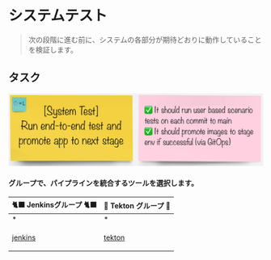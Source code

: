 # システムテスト

> 次の段階に進む前に、システムの各部分が期待どおりに動作していることを検証します。

## タスク

![task-system-test](./images/task-system-test.png)

#### グループで、パイプラインを統合するツールを選択します。

🐈‍⬛ **Jenkinsグループ** 🐈‍⬛ | 🐅 **Tekton グループ** 🐅
--- | ---
* | *
<span style="color:blue;"><p><a href="3-revenge-of-the-automated-testing/10a-jenkins.md">jenkins</a></p></span> | <span style="color:blue;"><p><a href="3-revenge-of-the-automated-testing/10b-tekton.md">tekton</a></p></span>
